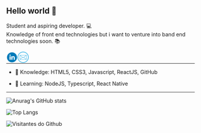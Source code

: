 ## Hello world  👋

Student and aspiring developer. :computer: <br />
Knowledge of front end technologies but i want to venture into band end technologies soon. :books:

<a target="_blank" href="https://www.linkedin.com/in/jvmsantos13/">
  <img align="left" alt="LinkdeIN" width="30px" src="linkedin.png" />
</a>

<a target="_blank" href="mailto:jvmsantos13@gmail.com">
  <img align="left" alt="Gmail" width="30px" src="email.png" />
</a>

<br /> <hr>

- :pushpin: Knowledge: HTML5, CSS3, Javascript, ReactJS, GitHub

- :blue_book: Learning: NodeJS, Typescript, React Native

<hr>

![Anurag's GitHub stats](https://github-readme-stats.vercel.app/api?username=jvmsantos13&show_icons=true&theme=highcontrast)

![Top Langs](https://github-readme-stats.vercel.app/api/top-langs/?username=jvmsantos13&layout=compact&theme=highcontrast)


<img src="https://camo.githubusercontent.com/19cfe4f29e6ce4e61ad5c0f97fb2448114f8e8a8855b1839d13bcec5a76b9d15/68747470733a2f2f76697369746f722d62616467652e676c697463682e6d652f62616467653f706167655f69643d6361696f616769616e692e76697369746f722d6261646765" alt="Visitantes do Github" data-canonical-src="https://visitor-badge.glitch.me/badge?page_id=jvmsantos13.visitor-badge" style="max-width:100%;">
